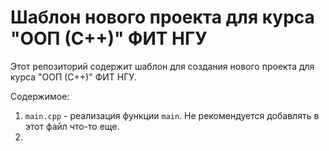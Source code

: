 # Шаблон нового проекта для курса "ООП (С++)" ФИТ НГУ

Этот репозиторий содержит шаблон для создания нового проекта для курса "ООП (С++)" ФИТ НГУ.

Содержимое:

1. `main.cpp` - реализация функции `main`. Не рекомендуется добавлять в этот файл что-то еще.
2. 